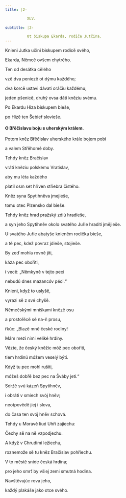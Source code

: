 ```yaml
---
title: |2-

          XLV.
        
subtitle: |2-

          Ot biskupa Ekarda, rodiče Jutčina.
---
```


Knieni Jutka učini biskupem rodicě svého,

Ekarda, Němcě ovšem chytrého.

Ten od desátka cělého

vzě dva peniezě ot dýmu každého;

dva korcě ustavi dávati oráčiu každému,

jeden pšenicě, druhý ovsa dáti kněziu svému.

Po Ekardu Hiza biskupem bieše,

po Hizě ten Šebieř slovieše.

#### O Břěčislavu boju s uherským králem.

Potom kněz Břěčislav uherského krále bojem pobi

a valem Střěhomě doby.

Tehdy kněz Bračislav

vráti kněziu polskému Vratislav,

aby mu léta každého

platil osm set hřiven střiebra čistého.

Kněz syna Spytihněva jmejieše,

tomu otec Plzensko dal bieše.

Tehdy kněz hrad pražský zdiú hradieše,

a syn jeho Spytihněv okolo svatého Juřie hraditi jmějieše.

U svatého Juřie abatyše knieněm rodička bieše,

a té pec, kdež povraz jdieše, stojieše.

By zeď mohla rovně jíti,

káza pec obořiti,

i vecě: „Němkyně v tejto peci

nebudú dnes mazancóv péci.“

Knieni, když to uslyšě,

vyrazi sě z své chyšě.

Němečskými mniškami knězě osu

a prostořěcě sě na-ň prosu,

řkúc: „Blazě mně české rodiny!

Mám mezi nimi veliké hrdiny.

Vězte, že český kněžic móž pec obořiti,

tiem hrdinú móžem veselý býti.

Když tu pec mohl rušiti,

móžeš dobřě bez pec na Šváby jeti.“

Sdržě svú kázeň Spytihněv,

i obráti v smiech svój hněv;

neotpovědě jiej i slova,

do časa ten svój hněv schová.

Tehdy u Moravě liud Uhři zajiechu:

Čechy sě na ně vzpodjechu.

A když v Chrudimi ležiechu,

roznemože sě tu kněz Bračislav pohřiechu.

V to městě snide česká hrdina;

pro jeho smrť by všiej zemi smutná hodina.

Navštěvujúc rova jeho,

každý plakáše jako otce svého.
